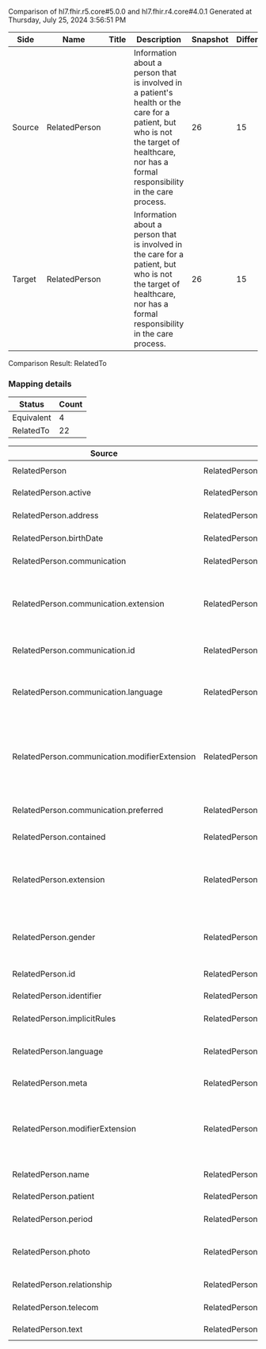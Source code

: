 Comparison of hl7.fhir.r5.core#5.0.0 and hl7.fhir.r4.core#4.0.1
Generated at Thursday, July 25, 2024 3:56:51 PM

| Side | Name | Title | Description | Snapshot | Differential |
| --- | --- | --- | --- | --- | --- |
| Source | RelatedPerson |  | Information about a person that is involved in a patient's health or the care for a patient, but who is not the target of healthcare, nor has a formal responsibility in the care process. | 26 | 15 |
| Target | RelatedPerson |  | Information about a person that is involved in the care for a patient, but who is not the target of healthcare, nor has a formal responsibility in the care process. | 26 | 15 |


Comparison Result: RelatedTo


### Mapping details

| Status | Count |
| ------ | ----- |
Equivalent | 4 |
RelatedTo | 22 |


| Source | Target | Status | Message |
| ------ | ------ | ------ | ------- |
| RelatedPerson | RelatedPerson | Equivalent | R5 `RelatedPerson` maps as Equivalent to R4 `RelatedPerson` |
| RelatedPerson.active | RelatedPerson.active | Equivalent | R5 `RelatedPerson.active` maps as Equivalent to R4 `RelatedPerson.active` |
| RelatedPerson.address | RelatedPerson.address | Equivalent | R5 `RelatedPerson.address` maps as Equivalent to R4 `RelatedPerson.address` |
| RelatedPerson.birthDate | RelatedPerson.birthDate | Equivalent | R5 `RelatedPerson.birthDate` maps as Equivalent to R4 `RelatedPerson.birthDate` |
| RelatedPerson.communication | RelatedPerson.communication | Equivalent | R5 `RelatedPerson.communication` maps as Equivalent to R4 `RelatedPerson.communication` |
| RelatedPerson.communication.extension | RelatedPerson.communication.extension | SourceIsBroaderThanTarget | R5 `RelatedPerson.communication.extension` maps as SourceIsBroaderThanTarget to R4 `RelatedPerson.communication.extension` - extension has change due to type change: R5 `extension` `Extension` maps as SourceIsBroaderThanTarget for R4 `extension` |
| RelatedPerson.communication.id | RelatedPerson.communication.id | Equivalent | R5 `RelatedPerson.communication.id` maps as Equivalent to R4 `RelatedPerson.communication.id` |
| RelatedPerson.communication.language | RelatedPerson.communication.language | RelatedTo | R5 `RelatedPerson.communication.language` maps as RelatedTo to R4 `RelatedPerson.communication.language` - language changed the binding strength from Required to Preferred |
| RelatedPerson.communication.modifierExtension | RelatedPerson.communication.modifierExtension | SourceIsBroaderThanTarget | R5 `RelatedPerson.communication.modifierExtension` maps as SourceIsBroaderThanTarget to R4 `RelatedPerson.communication.modifierExtension` - modifierExtension has change due to type change: R5 `modifierExtension` `Extension` maps as SourceIsBroaderThanTarget for R4 `modifierExtension` |
| RelatedPerson.communication.preferred | RelatedPerson.communication.preferred | Equivalent | R5 `RelatedPerson.communication.preferred` maps as Equivalent to R4 `RelatedPerson.communication.preferred` |
| RelatedPerson.contained | RelatedPerson.contained | Equivalent | R5 `RelatedPerson.contained` maps as Equivalent to R4 `RelatedPerson.contained` |
| RelatedPerson.extension | RelatedPerson.extension | SourceIsBroaderThanTarget | R5 `RelatedPerson.extension` maps as SourceIsBroaderThanTarget to R4 `RelatedPerson.extension` - extension has change due to type change: R5 `extension` `Extension` maps as SourceIsBroaderThanTarget for R4 `extension` |
| RelatedPerson.gender | RelatedPerson.gender | Equivalent | R5 `RelatedPerson.gender` maps as Equivalent to R4 `RelatedPerson.gender` - gender has compatible required binding for code type: http://hl7.org/fhir/ValueSet/administrative-gender|5.0.0 and http://hl7.org/fhir/ValueSet/administrative-gender|4.0.1 (Equivalent) |
| RelatedPerson.id | RelatedPerson.id | Equivalent | R5 `RelatedPerson.id` maps as Equivalent to R4 `RelatedPerson.id` |
| RelatedPerson.identifier | RelatedPerson.identifier | Equivalent | R5 `RelatedPerson.identifier` maps as Equivalent to R4 `RelatedPerson.identifier` |
| RelatedPerson.implicitRules | RelatedPerson.implicitRules | Equivalent | R5 `RelatedPerson.implicitRules` maps as Equivalent to R4 `RelatedPerson.implicitRules` |
| RelatedPerson.language | RelatedPerson.language | RelatedTo | R5 `RelatedPerson.language` maps as RelatedTo to R4 `RelatedPerson.language` - language changed the binding strength from Required to Preferred |
| RelatedPerson.meta | RelatedPerson.meta | Equivalent | R5 `RelatedPerson.meta` maps as Equivalent to R4 `RelatedPerson.meta` |
| RelatedPerson.modifierExtension | RelatedPerson.modifierExtension | SourceIsBroaderThanTarget | R5 `RelatedPerson.modifierExtension` maps as SourceIsBroaderThanTarget to R4 `RelatedPerson.modifierExtension` - modifierExtension has change due to type change: R5 `modifierExtension` `Extension` maps as SourceIsBroaderThanTarget for R4 `modifierExtension` |
| RelatedPerson.name | RelatedPerson.name | Equivalent | R5 `RelatedPerson.name` maps as Equivalent to R4 `RelatedPerson.name` |
| RelatedPerson.patient | RelatedPerson.patient | Equivalent | R5 `RelatedPerson.patient` maps as Equivalent to R4 `RelatedPerson.patient` |
| RelatedPerson.period | RelatedPerson.period | Equivalent | R5 `RelatedPerson.period` maps as Equivalent to R4 `RelatedPerson.period` |
| RelatedPerson.photo | RelatedPerson.photo | RelatedTo | R5 `RelatedPerson.photo` maps as RelatedTo to R4 `RelatedPerson.photo` - photo has change due to type change: R5 `photo` `Attachment` maps as RelatedTo for R4 `photo` |
| RelatedPerson.relationship | RelatedPerson.relationship | Equivalent | R5 `RelatedPerson.relationship` maps as Equivalent to R4 `RelatedPerson.relationship` |
| RelatedPerson.telecom | RelatedPerson.telecom | Equivalent | R5 `RelatedPerson.telecom` maps as Equivalent to R4 `RelatedPerson.telecom` |
| RelatedPerson.text | RelatedPerson.text | Equivalent | R5 `RelatedPerson.text` maps as Equivalent to R4 `RelatedPerson.text` |

